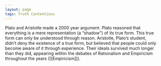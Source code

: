 ```yaml
---
layout: page
tags: Truth Contentious 
---
```


Plato and Aristotle made a 2000 year argument. Plato reasoned that everything is a mere representation (a “shadow”) of its true form. This true form can only be understood through reason. Aristotle, Plato’s student, didn’t deny the existence of a true form, but believed that people could only become aware of it through experience. Their ideals survived much longer than they did, appearing within the debates of Rationalism and Empiricism throughout the years ([[Empiricism]]).
